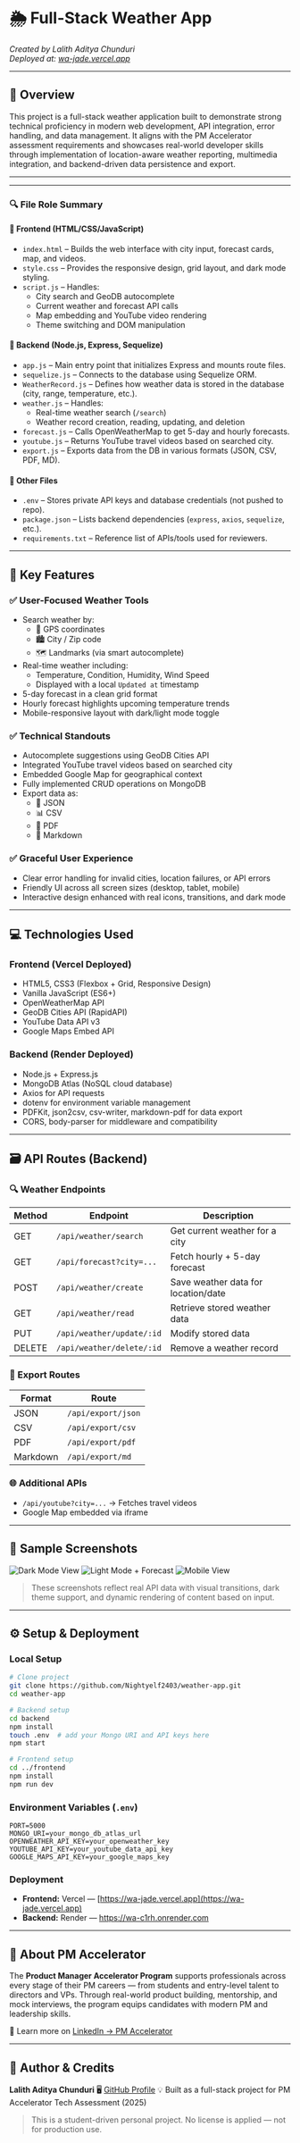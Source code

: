 
# 🌦️ Full-Stack Weather App  
*Created by Lalith Aditya Chunduri*  
*Deployed at: [wa-jade.vercel.app](https://wa-jade.vercel.app)*

---

## 🧩 Overview

This project is a full-stack weather application built to demonstrate strong technical proficiency in modern web development, API integration, error handling, and data management. It aligns with the PM Accelerator assessment requirements and showcases real-world developer skills through implementation of location-aware weather reporting, multimedia integration, and backend-driven data persistence and export.

---


---

### 🔍 File Role Summary

#### 🔹 Frontend (HTML/CSS/JavaScript)

- `index.html` – Builds the web interface with city input, forecast cards, map, and videos.
- `style.css` – Provides the responsive design, grid layout, and dark mode styling.
- `script.js` – Handles:
  - City search and GeoDB autocomplete
  - Current weather and forecast API calls
  - Map embedding and YouTube video rendering
  - Theme switching and DOM manipulation

#### 🔹 Backend (Node.js, Express, Sequelize)

- `app.js` – Main entry point that initializes Express and mounts route files.
- `sequelize.js` – Connects to the database using Sequelize ORM.
- `WeatherRecord.js` – Defines how weather data is stored in the database (city, range, temperature, etc.).
- `weather.js` – Handles:
  - Real-time weather search (`/search`)
  - Weather record creation, reading, updating, and deletion
- `forecast.js` – Calls OpenWeatherMap to get 5-day and hourly forecasts.
- `youtube.js` – Returns YouTube travel videos based on searched city.
- `export.js` – Exports data from the DB in various formats (JSON, CSV, PDF, MD).

#### 🔹 Other Files

- `.env` – Stores private API keys and database credentials (not pushed to repo).
- `package.json` – Lists backend dependencies (`express`, `axios`, `sequelize`, etc.).
- `requirements.txt` – Reference list of APIs/tools used for reviewers.

---


## 🌟 Key Features

### ✅ User-Focused Weather Tools
- Search weather by:
  - 📍 GPS coordinates
  - 🏙️ City / Zip code
  - 🗺️ Landmarks (via smart autocomplete)
- Real-time weather including:
  - Temperature, Condition, Humidity, Wind Speed
  - Displayed with a local `Updated at` timestamp
- 5-day forecast in a clean grid format
- Hourly forecast highlights upcoming temperature trends
- Mobile-responsive layout with dark/light mode toggle

### ✅ Technical Standouts
- Autocomplete suggestions using GeoDB Cities API
- Integrated YouTube travel videos based on searched city
- Embedded Google Map for geographical context
- Fully implemented CRUD operations on MongoDB
- Export data as:
  - 🧾 JSON
  - 📊 CSV
  - 📄 PDF
  - 📝 Markdown

### ✅ Graceful User Experience
- Clear error handling for invalid cities, location failures, or API errors
- Friendly UI across all screen sizes (desktop, tablet, mobile)
- Interactive design enhanced with real icons, transitions, and dark mode

---

## 💻 Technologies Used

### Frontend (Vercel Deployed)
- HTML5, CSS3 (Flexbox + Grid, Responsive Design)
- Vanilla JavaScript (ES6+)
- OpenWeatherMap API
- GeoDB Cities API (RapidAPI)
- YouTube Data API v3
- Google Maps Embed API

### Backend (Render Deployed)
- Node.js + Express.js
- MongoDB Atlas (NoSQL cloud database)
- Axios for API requests
- dotenv for environment variable management
- PDFKit, json2csv, csv-writer, markdown-pdf for data export
- CORS, body-parser for middleware and compatibility

---

## 🗃️ API Routes (Backend)

### 🔍 Weather Endpoints
| Method | Endpoint                  | Description                             |
|--------|---------------------------|-----------------------------------------|
| GET    | `/api/weather/search`     | Get current weather for a city          |
| GET    | `/api/forecast?city=...`  | Fetch hourly + 5-day forecast           |
| POST   | `/api/weather/create`     | Save weather data for location/date     |
| GET    | `/api/weather/read`       | Retrieve stored weather data            |
| PUT    | `/api/weather/update/:id` | Modify stored data                      |
| DELETE | `/api/weather/delete/:id` | Remove a weather record                 |

### 🧾 Export Routes
| Format    | Route                 |
|-----------|-----------------------|
| JSON      | `/api/export/json`    |
| CSV       | `/api/export/csv`     |
| PDF       | `/api/export/pdf`     |
| Markdown  | `/api/export/md`      |

### 🌐 Additional APIs
- `/api/youtube?city=...` → Fetches travel videos
- Google Map embedded via iframe

---

## 🧪 Sample Screenshots

![Dark Mode View](./screenshots/dark-mode.png)
![Light Mode + Forecast](./screenshots/light-mode.png)
![Mobile View](./screenshots/mobile-forecast.png)

> These screenshots reflect real API data with visual transitions, dark theme support, and dynamic rendering of content based on input.

---

## ⚙️ Setup & Deployment

### Local Setup

```bash
# Clone project
git clone https://github.com/Nightyelf2403/weather-app.git
cd weather-app

# Backend setup
cd backend
npm install
touch .env  # add your Mongo URI and API keys here
npm start

# Frontend setup
cd ../frontend
npm install
npm run dev
````

### Environment Variables (`.env`)

```env
PORT=5000
MONGO_URI=your_mongo_db_atlas_url
OPENWEATHER_API_KEY=your_openweather_key
YOUTUBE_API_KEY=your_youtube_data_api_key
GOOGLE_MAPS_API_KEY=your_google_maps_key
```

### Deployment

* **Frontend:** Vercel — [https://wa-jade.vercel.app](https://wa-jade.vercel.app)
* **Backend:** Render — https://wa-c1rh.onrender.com 

---

## 🏢 About PM Accelerator

The **Product Manager Accelerator Program** supports professionals across every stage of their PM careers — from students and entry-level talent to directors and VPs. Through real-world product building, mentorship, and mock interviews, the program equips candidates with modern PM and leadership skills.

🔗 Learn more on [LinkedIn → PM Accelerator](https://www.linkedin.com/school/pmaccelerator/about/)

---

## 🙋 Author & Credits

**Lalith Aditya Chunduri**
🖥️ [GitHub Profile](https://github.com/Nightyelf2403)
💡 Built as a full-stack project for PM Accelerator Tech Assessment (2025)

> This is a student-driven personal project. No license is applied — not for production use.
